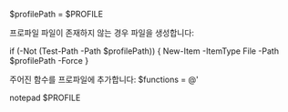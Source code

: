 
$profilePath = $PROFILE

프로파일 파일이 존재하지 않는 경우 파일을 생성합니다:

if (-Not (Test-Path -Path $profilePath)) {
    New-Item -ItemType File -Path $profilePath -Force
}


주어진 함수를 프로파일에 추가합니다:
$functions = @'

notepad $PROFILE